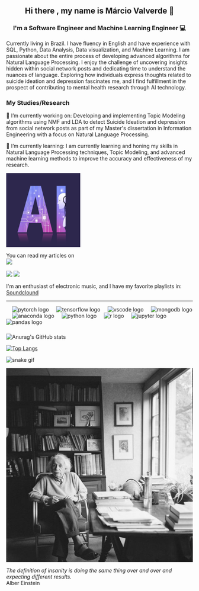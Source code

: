 <h2 align="center">
Hi there , my name is <a>Márcio Valverde </a> 👋
</h2>

<h3 align="center">
I'm a Software Engineer and Machine Learning Engineer 💻
</h3> 

Currently living in Brazil. I have fluency in English and have experience with SQL, Python, Data Analysis, Data visualization, and Machine Learning.
I am passionate about the entire process of developing advanced algorithms for Natural Language Processing. I enjoy the challenge of uncovering insights hidden within social network posts and dedicating time to understand the nuances of language. Exploring how individuals express thoughts related to suicide ideation and depression fascinates me, and I find fulfillment in the prospect of contributing to mental health research through AI technology.



### My Studies/Research

🔭 I’m currently working on: Developing and implementing Topic Modeling algorithms using NMF and LDA to detect Suicide Ideation and depression from social network posts as part of my Master's dissertation in Information Engineering with a focus on Natural Language Processing.

🌱 I’m currently learning: I am currently learning and honing my skills in Natural Language Processing techniques, Topic Modeling, and advanced machine learning methods to improve the accuracy and effectiveness of my research.


<img align="center" src="https://github.com/marcio-valverde/assets/blob/main/AI.jpg" alt="Imagem" width="200" height="200">

  
You can read my articles on <br>
<a href="https://medium.com/@marciovalverde" target="_blank"><img src="https://img.shields.io/badge/Medium-12100E?style=for-the-badge&logo=medium&logoColor=white" target="_blank"></a>

<div> 
  <a href = "mailto:marcio.valverde@gmail.com"><img src="https://img.shields.io/badge/-Gmail-%23333?style=for-the-badge&logo=gmail&logoColor=white" target="_blank"></a>
  <a href="https://www.linkedin.com/in/marcio-valverde-907323144" target="_blank"><img src="https://img.shields.io/badge/-LinkedIn-%230077B5?style=for-the-badge&logo=linkedin&logoColor=white" target="_blank"></a> 
</div>

I'm an enthusiast of electronic music, and I have my favorite playlists in:<a href="https://soundcloud.com/marcio-valverde" target="_blank"> Soundclound</a>



---

<div align="left">
  <img width="12" />
  <img src="https://cdn.jsdelivr.net/gh/devicons/devicon/icons/pytorch/pytorch-original.svg" height="40" alt="pytorch logo"  />
  <img width="12" />
  <img src="https://cdn.jsdelivr.net/gh/devicons/devicon/icons/tensorflow/tensorflow-original.svg" height="40" alt="tensorflow logo"  />
  <img width="12" />
  <img src="https://cdn.jsdelivr.net/gh/devicons/devicon/icons/vscode/vscode-original.svg" height="40" alt="vscode logo"  />
  <img width="12" />
  <img src="https://cdn.jsdelivr.net/gh/devicons/devicon/icons/mongodb/mongodb-original.svg" height="40" alt="mongodb logo"  />
  <img width="12" />
  <img src="https://cdn.jsdelivr.net/gh/devicons/devicon/icons/anaconda/anaconda-original.svg" height="40" alt="anaconda logo"  />
  <img width="12" />
  <img src="https://cdn.jsdelivr.net/gh/devicons/devicon/icons/python/python-original.svg" height="40" alt="python logo"  />
  <img width="12" />
  <img src="https://cdn.jsdelivr.net/gh/devicons/devicon/icons/r/r-original.svg" height="40" alt="r logo"  />
  <img width="12" />
  <img src="https://cdn.jsdelivr.net/gh/devicons/devicon/icons/jupyter/jupyter-original.svg" height="40" alt="jupyter logo"  />
  <img width="12" />
  <img src="https://cdn.jsdelivr.net/gh/devicons/devicon/icons/pandas/pandas-original.svg" height="40" alt="pandas logo"  />  
  <img width="12" />
</div>
 
###

###

![Anurag's GitHub stats](https://github-readme-stats.vercel.app/api?username=marcio-valverde&show_icons=true&theme=radical)

[![Top Langs](https://github-readme-stats.vercel.app/api/top-langs/?username=marcio-valverde&theme=radical)](https://github.com/marcio-valverde/github-readme-stats)

![snake gif](https://github.com/marcio-valverde/marcio-valverde/blob/output/github-contribution-grid-snake.gif)
 

<!-- GIF -->
<p align="left">
  <img align="center" src="https://github.com/marcio-valverde/assets/blob/main/Einstein.jpg" alt="Imagem">
 
*The definition of insanity is doing the same thing over and over and expecting different results.*<br>
Alber Einstein
